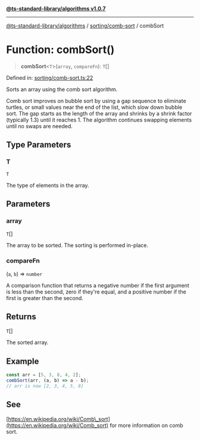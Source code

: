 [**@ts-standard-library/algorithms v1.0.7**](../../../README.md)

***

[@ts-standard-library/algorithms](../../../modules.md) / [sorting/comb-sort](../README.md) / combSort

# Function: combSort()

> **combSort**\<`T`\>(`array`, `compareFn`): `T`[]

Defined in: [sorting/comb-sort.ts:22](https://github.com/gabaudette/ts-stdlib/blob/be448e6a9d9c20c6c2f27f6550ce4e65fc8c9b89/packages/algorithms/src/sorting/comb-sort.ts#L22)

Sorts an array using the comb sort algorithm.

Comb sort improves on bubble sort by using a gap sequence to eliminate turtles, or small values near the end of the list,
which slow down bubble sort. The gap starts as the length of the array and shrinks by a shrink factor (typically 1.3)
until it reaches 1. The algorithm continues swapping elements until no swaps are needed.

## Type Parameters

### T

`T`

The type of elements in the array.

## Parameters

### array

`T`[]

The array to be sorted. The sorting is performed in-place.

### compareFn

(`a`, `b`) => `number`

A comparison function that returns a negative number if the first argument is less than the second,
                   zero if they're equal, and a positive number if the first is greater than the second.

## Returns

`T`[]

The sorted array.

## Example

```typescript
const arr = [5, 3, 8, 4, 2];
combSort(arr, (a, b) => a - b);
// arr is now [2, 3, 4, 5, 8]
```

## See

[https://en.wikipedia.org/wiki/Comb\_sort](https://en.wikipedia.org/wiki/Comb_sort) for more information on comb sort.
